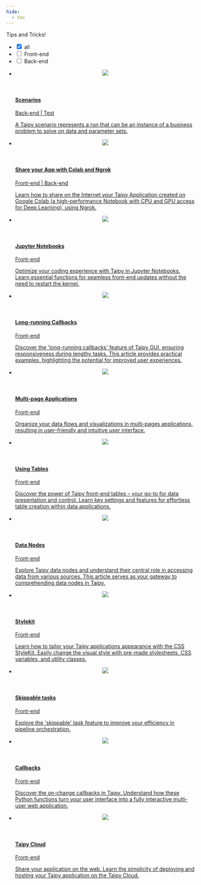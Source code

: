```yaml
---
hide:
  - toc
---
```


Tips and Tricks!

<!-- Filters -->
<ul class="tp-pills-list tp-pills-filter">
  <li>
    <input type="checkbox" name="filter-all" id="filter-all" checked>
    <label class="tp-pill" for="filter-all">
      <span>all</span>
    </label>
  </li>
  <li>
    <input type="checkbox" name="filter-frontend" id="filter-frontend">
    <label class="tp-pill" for="filter-frontend">
      <span>Front-end</span>
    </label>
  </li>
  <li>
    <input type="checkbox" name="filter-backend" id="filter-backend">
    <label class="tp-pill" for="filter-backend">
      <span>Back-end</span>
    </label>
  </li>
</ul>

<ul class="tp-row tp-row--gutter-sm">
  <li class="tp-col-12 tp-col-md-6 d-flex">
    <a class="tp-content-card tp-content-card--horizontal tp-content-card--small" href="scenarios">
      <header class="tp-content-card-header">
        <img class="tp-content-card-image" src="../demos/images/sentiment-analysis-line.png">
      </header>
      <div class="tp-content-card-body">
        <h4> Scenarios </h4>
        <span class="tp-tag">Back-end | Test</span>
        <p> A Taipy scenario represents a run that can be an instance of a business problem to 
            solve on data and parameter sets.
        </p>
      </div> 
    </a>
  </li>

  <li class="tp-col-12 tp-col-md-6 d-flex">
    <a class="tp-content-card tp-content-card--horizontal tp-content-card--small" href="colab_with_ngrok">
      <header class="tp-content-card-header">
        <img class="tp-content-card-image" src="../demos/images/sentiment-analysis-line.png">
      </header>
      <div class="tp-content-card-body">
        <h4>Share your App with Colab and Ngrok</h4>
        <span class="tp-tag">Front-end | Back-end</span>
        <p> Learn how to share on the Internet your Taipy Application created on Google Colab (a 
            high-performance Notebook with CPU and GPU access for Deep Learning), using Ngrok.
        </p>
      </div> 
    </a>
  </li>

  <li class="tp-col-12 tp-col-md-6 d-flex">
    <a class="tp-content-card tp-content-card--horizontal tp-content-card--small" href="jupyter_notebooks">
      <header class="tp-content-card-header">
        <img class="tp-content-card-image" src="../demos/images/sentiment-analysis-line.png">
      </header>
      <div class="tp-content-card-body">
        <h4>Jupyter Notebooks</h4>
        <span class="tp-tag">Front-end </span>
        <p> Optimize your coding experience with Taipy in Jupyter Notebooks. Learn essential 
            functions for seamless front-end updates without the need to restart the kernel. 
        </p>
      </div> 
    </a>
  </li>

  <li class="tp-col-12 tp-col-md-6 d-flex">
    <a class="tp-content-card tp-content-card--horizontal tp-content-card--small" href="long_running_callbacks">
      <header class="tp-content-card-header">
        <img class="tp-content-card-image" src="../demos/images/sentiment-analysis-line.png">
      </header>
      <div class="tp-content-card-body">
        <h4>Long-running Callbacks</h4>
        <span class="tp-tag">Front-end </span>
        <p> Discover the 'long-running callbacks' feature of Taipy GUI, ensuring responsiveness 
            during lengthy tasks. This article provides practical examples, highlighting the 
            potential for improved user experiences.        
        </p>
      </div> 
    </a>
  </li>

  <li class="tp-col-12 tp-col-md-6 d-flex">
    <a class="tp-content-card tp-content-card--horizontal tp-content-card--small" href="multipage_application">
      <header class="tp-content-card-header">
        <img class="tp-content-card-image" src="../demos/images/sentiment-analysis-line.png">
      </header>
      <div class="tp-content-card-body">
        <h4>Multi-page Applications</h4>
        <span class="tp-tag">Front-end </span>
        <p> Organize your data flows and visualizations in multi-pages applications, resulting in 
            user-friendly and intuitive user interface.
        </p>
      </div> 
    </a>
  </li>

  <li class="tp-col-12 tp-col-md-6 d-flex">
    <a class="tp-content-card tp-content-card--horizontal tp-content-card--small" href="using_tables">
      <header class="tp-content-card-header">
        <img class="tp-content-card-image" src="../demos/images/sentiment-analysis-line.png">
      </header>
      <div class="tp-content-card-body">
        <h4> Using Tables </h4>
        <span class="tp-tag">Front-end </span>
        <p> Discover the power of Taipy front-end tables – your go-to for data presentation and 
            control. Learn key settings and features for effortless table creation within data 
            applications. 
        </p>
      </div> 
    </a>
  </li>

  <li class="tp-col-12 tp-col-md-6 d-flex">
    <a class="tp-content-card tp-content-card--horizontal tp-content-card--small" href="the_data_nodes">
      <header class="tp-content-card-header">
        <img class="tp-content-card-image" src="../demos/images/sentiment-analysis-line.png">
      </header>
      <div class="tp-content-card-body">
        <h4> Data Nodes </h4>
        <span class="tp-tag">Front-end </span>
        <p> Explore Taipy data nodes and understand their central role in accessing data from 
            various sources. This article serves as your gateway to comprehending data nodes 
            in Taipy.
        </p>
      </div> 
    </a>
  </li>

  <li class="tp-col-12 tp-col-md-6 d-flex">
    <a class="tp-content-card tp-content-card--horizontal tp-content-card--small" href="css_style_kit">
      <header class="tp-content-card-header">
        <img class="tp-content-card-image" src="../demos/images/sentiment-analysis-line.png">
      </header>
      <div class="tp-content-card-body">
        <h4> Stylekit </h4>
        <span class="tp-tag">Front-end </span>
        <p> Learn how to tailor your Taipy applications appearance with the CSS StyleKit. Easily 
            change the visual style with pre-made stylesheets, CSS variables, and utility classes.
        </p>
      </div> 
    </a>
  </li>

  <li class="tp-col-12 tp-col-md-6 d-flex">
    <a class="tp-content-card tp-content-card--horizontal tp-content-card--small" href="skippable_tasks">
      <header class="tp-content-card-header">
        <img class="tp-content-card-image" src="../demos/images/sentiment-analysis-line.png">
      </header>
      <div class="tp-content-card-body">
        <h4> Skippable tasks </h4>
        <span class="tp-tag">Front-end </span>
        <p> Explore the 'skippable' task feature to improve your efficiency in pipeline 
            orchestration.
        </p>
      </div> 
    </a>
  </li>

  <li class="tp-col-12 tp-col-md-6 d-flex">
    <a class="tp-content-card tp-content-card--horizontal tp-content-card--small" href="the_on_change_callback">
      <header class="tp-content-card-header">
        <img class="tp-content-card-image" src="../demos/images/sentiment-analysis-line.png">
      </header>
      <div class="tp-content-card-body">
        <h4> Callbacks </h4>
        <span class="tp-tag">Front-end </span>
        <p> Discover the on-change callbacks in Taipy. Understand how these Python functions 
            turn your user interface into a fully interactive multi-user web application. 
        </p>
      </div> 
    </a>
  </li>

  <li class="tp-col-12 tp-col-md-6 d-flex">
    <a class="tp-content-card tp-content-card--horizontal tp-content-card--small" href="taipy_cloud_deploy">
      <header class="tp-content-card-header">
        <img class="tp-content-card-image" src="../demos/images/sentiment-analysis-line.png">
      </header>
      <div class="tp-content-card-body">
        <h4> Taipy Cloud </h4>
        <span class="tp-tag">Front-end </span>
        <p> Share your application on the web. Learn the simplicity of deploying and hosting your 
            Taipy application on the Taipy Cloud. 
        </p>
      </div> 
    </a>
  </li>
</ul>